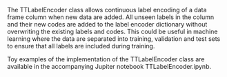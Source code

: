 The TTLabelEncoder class allows continuous label encoding of a data frame column when new data are added.
All unseen labels in the column and their new codes are added to the label encoder dictionary without overwriting
the existing labels and codes. This could be useful in machine learning where the data are separated into training, 
validation and test sets to ensure that all labels are included during training. 

Toy examples of the implementation of the TTLabelEncoder class are available in the accompanying Jupiter notebook TTLabelEncoder.ipynb.

